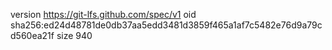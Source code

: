 version https://git-lfs.github.com/spec/v1
oid sha256:ed24d48781de0db37aa5edd3481d3859f465a1af7c5482e76d9a79cd560ea21f
size 940
